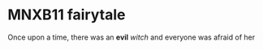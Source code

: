 # MNXB11 fairytale 

Once upon a time, 
there was an **evil** _witch_
and everyone was afraid of her 
